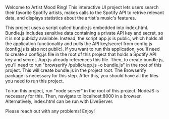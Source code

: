 Welcome to Artist Mood Ring! This interactive UI project lets users search their favorite Spotify artists, makes calls to the Spotify API to retrive relevant data, and displays statistics about the artist's music's features.

This project uses a script called bundle.js embedded into index.html. Bundle.js includes sensitive data containing a private API key and secret, so it is not publicly available. Instead, the script app.js is public, which holds all the application functionality and pulls the API key/secret from config.js (config.js is also not public). If you want to run this application, you'll need to create a config.js file in the root of this project that holds a Spotify API key and secret. App.js already references this file. Then, to create bundle.js, you'll need to run "browserify /public/app.js -o bundle.js" in the root of this project. This will create bundle.js in the project root. The Browserify package is necessary for this step. After this, you should have all the files you need to run this project.

To run this project, run "node server" in the root of this project. NodeJS is necessary for this. Then, navigate to localhost:8000 in a browser. Alternatively, index.html can be run with LiveServer.

Please reach out with any problems! Enjoy!